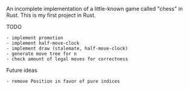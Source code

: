 An incomplete implementation of a little-known game called "chess" in Rust.
This is my first project in Rust.

TODO

    - implement promotion
    - implement half-move-clock
    - implement draw (stalemate, half-move-clock)
    - generate move tree for n
    - check amount of legal moves for correctness

Future ideas

    - remove Position in favor of pure indices

